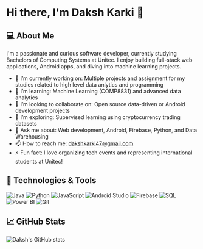 # Hi there, I'm Daksh Karki 👋

## 💻 About Me

I'm a passionate and curious software developer, currently studying Bachelors of Computing Systems at Unitec. I enjoy building full-stack web applications, Android apps, and diving into machine learning projects.

- 🔭 I’m currently working on: Multiple projects and assignment for my studies related to high level data anlytics and programming
- 🌱 I’m learning: Machine Learning (COMP8831) and advanced data analytics
- 👯 I’m looking to collaborate on: Open source data-driven or Android development projects
- 🤔 I’m exploring: Supervised learning using cryptocurrency trading datasets
- 💬 Ask me about: Web development, Android, Firebase, Python, and Data Warehousing
- 📫 How to reach me: [dakshkarki47@gmail.com](mailto:dakshkarki47@gmail.com)
- ⚡ Fun fact: I love organizing tech events and representing international students at Unitec!

## 🔧 Technologies & Tools

![Java](https://img.shields.io/badge/-Java-007396?style=flat&logo=java)
![Python](https://img.shields.io/badge/-Python-3776AB?style=flat&logo=python)
![JavaScript](https://img.shields.io/badge/-JavaScript-F7DF1E?style=flat&logo=javascript)
![Android Studio](https://img.shields.io/badge/-Android%20Studio-3DDC84?style=flat&logo=android-studio)
![Firebase](https://img.shields.io/badge/-Firebase-FFCA28?style=flat&logo=firebase)
![SQL](https://img.shields.io/badge/-SQL-4479A1?style=flat&logo=mysql)
![Power BI](https://img.shields.io/badge/-Power%20BI-F2C811?style=flat&logo=power-bi)
![Git](https://img.shields.io/badge/-Git-F05032?style=flat&logo=git)

## 📈 GitHub Stats

![Daksh's GitHub stats](https://github-readme-stats.vercel.app/api?username=daksh-karki&show_icons=true&theme=radical)

<!---
Daksh-Karki/Daksh-Karki is a ✨ special ✨ repository because its `README.md` (this file) appears on your GitHub profile.
You can click the Preview link to take a look at your changes.
--->
